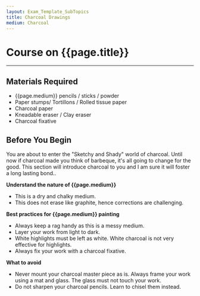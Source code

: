 ```yaml
---
layout: Exam_Template_SubTopics
title: Charcoal Drawings
medium: Charcoal
---
```


# Course on {{page.title}}

***
## Materials Required
* {{page.medium}} pencils / sticks / powder
* Paper stumps/ Tortillons / Rolled tissue paper
* Charcoal paper
* Kneadable eraser / Clay eraser
* Charcoal fixative

## Before You Begin

You are about to enter the "Sketchy and Shady" world of charcoal. Until now if charcoal made you think of barbeque, it's all going to change for the good. This section will introduce charcoal to you and I am sure it will foster a long lasting bond..

**Understand the nature of {{page.medium}}**
* This is a dry and chalky medium.
* This does not erase like graphite, hence corrections are challenging.


**Best practices for {{page.medium}} painting**
* Always keep a rag handy as this is a messy medium.
* Layer your work from light to dark.
* White highlights must be left as white. White charcoal is not very effective for highlights. 
* Always fix your work with a charcoal fixative.

**What to avoid**
* Never mount your charcoal master piece as is. Always frame your work using a mat and glass. The glass must not touch your work.
* Do not sharpen your charcoal pencils. Learn to chisel them instead.
